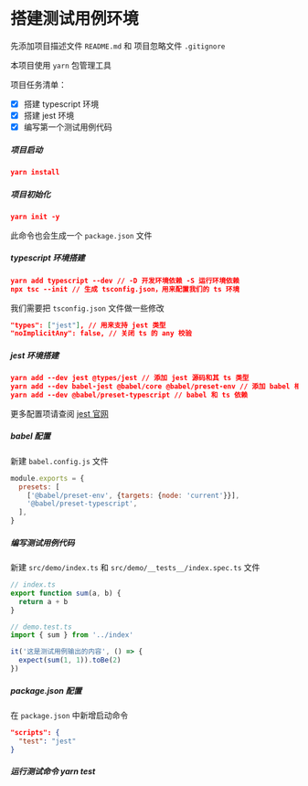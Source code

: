 # 搭建测试用例环境

先添加项目描述文件 `README.md` 和 项目忽略文件 `.gitignore`

本项目使用 `yarn` 包管理工具

项目任务清单：

- [x] 搭建 typescript 环境
- [x] 搭建 jest 环境
- [x] 编写第一个测试用例代码

##### 项目启动
```json
yarn install
```

##### 项目初始化

```json
yarn init -y
```

此命令也会生成一个 `package.json` 文件

##### typescript 环境搭建

```json
yarn add typescript --dev // -D 开发环境依赖 -S 运行环境依赖
npx tsc --init // 生成 tsconfig.json，用来配置我们的 ts 环境
```

我们需要把 `tsconfig.json` 文件做一些修改

```json
"types": ["jest"], // 用来支持 jest 类型
"noImplicitAny": false, // 关闭 ts 的 any 校验
```

##### jest 环境搭建

```json
yarn add --dev jest @types/jest // 添加 jest 源码和其 ts 类型
yarn add --dev babel-jest @babel/core @babel/preset-env // 添加 babel 相关，为了使原本只支持 CommonJs 的 jest 可以使用 ESModule import 导入代码
yarn add --dev @babel/preset-typescript // babel 和 ts 依赖
```

更多配置项请查阅 [jest 官网](https://jestjs.io/)

##### babel 配置

新建 `babel.config.js` 文件

```js
module.exports = {
  presets: [
    ['@babel/preset-env', {targets: {node: 'current'}}],
    '@babel/preset-typescript',
  ],
}
```

##### 编写测试用例代码

新建 `src/demo/index.ts` 和 `src/demo/__tests__/index.spec.ts` 文件

```js
// index.ts
export function sum(a, b) {
  return a + b
}
```

```js
// demo.test.ts
import { sum } from '../index'

it('这是测试用例输出的内容', () => {
  expect(sum(1, 1)).toBe(2)
})
```

##### package.json 配置

在 `package.json` 中新增启动命令

```json
"scripts": {
  "test": "jest"
}
```

##### 运行测试命令 yarn test

